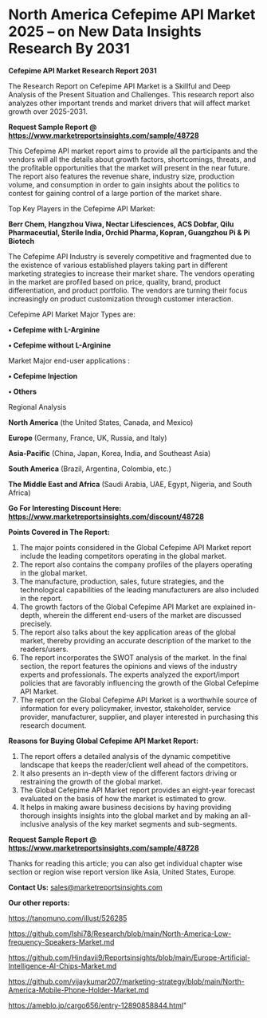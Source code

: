 # North America Cefepime API Market 2025 – on New Data Insights Research By 2031

<strong>Cefepime API Market Research Report 2031</strong>

The Research Report on Cefepime API Market is a Skillful and Deep Analysis of the Present Situation and Challenges. This research report also analyzes other important trends and market drivers that will affect market growth over 2025-2031.

<strong>Request Sample Report @ <a href=https://www.marketreportsinsights.com/sample/48728>https://www.marketreportsinsights.com/sample/48728</a></strong>

This Cefepime API market report aims to provide all the participants and the vendors will all the details about growth factors, shortcomings, threats, and the profitable opportunities that the market will present in the near future. The report also features the revenue share, industry size, production volume, and consumption in order to gain insights about the politics to contest for gaining control of a large portion of the market share.

Top Key Players in the Cefepime API Market:

<strong>Berr Chem, Hangzhou Viwa, Nectar Lifesciences, ACS Dobfar, Qilu Pharmaceutial, Sterile India, Orchid Pharma, Kopran, Guangzhou Pi & Pi Biotech</strong>

The Cefepime API Industry is severely competitive and fragmented due to the existence of various established players taking part in different marketing strategies to increase their market share. The vendors operating in the market are profiled based on price, quality, brand, product differentiation, and product portfolio. The vendors are turning their focus increasingly on product customization through customer interaction.

Cefepime API Market Major Types are:

<strong>•  Cefepime with L-Arginine

•  Cefepime without L-Arginine</strong>

Market Major end-user applications :

<strong>•  Cefepime Injection

•  Others</strong>

Regional Analysis

</u><strong><b>North America</b></strong> (the United States, Canada, and Mexico)

<strong><b>Europe </b></strong>(Germany, France, UK, Russia, and Italy)

<strong><b>Asia-Pacific</b></strong> (China, Japan, Korea, India, and Southeast Asia)

<strong><b>South America</b></strong> (Brazil, Argentina, Colombia, etc.)

<strong><b>The Middle East and Africa</b></strong> (Saudi Arabia, UAE, Egypt, Nigeria, and South Africa)

<strong>Go For Interesting Discount Here: <a href=https://www.marketreportsinsights.com/discount/48728>https://www.marketreportsinsights.com/discount/48728</a></strong>

<strong>Points Covered in The Report:</strong>
<ol>
  <li>The major points considered in the Global Cefepime API Market report include the leading competitors operating in the global market.</li>
  <li>The report also contains the company profiles of the players operating in the global market.</li>
  <li>The manufacture, production, sales, future strategies, and the technological capabilities of the leading manufacturers are also included in the report.</li>
  <li>The growth factors of the Global Cefepime API Market are explained in-depth, wherein the different end-users of the market are discussed precisely.</li>
  <li>The report also talks about the key application areas of the global market, thereby providing an accurate description of the market to the readers/users.</li>
  <li>The report incorporates the SWOT analysis of the market. In the final section, the report features the opinions and views of the industry experts and professionals. The experts analyzed the export/import policies that are favorably influencing the growth of the Global Cefepime API Market.</li>
  <li>The report on the Global Cefepime API Market is a worthwhile source of information for every policymaker, investor, stakeholder, service provider, manufacturer, supplier, and player interested in purchasing this research document.</li>
</ol>
<strong>Reasons for Buying Global Cefepime API Market Report:</strong>

<ol>
  <li>The report offers a detailed analysis of the dynamic competitive landscape that keeps the reader/client well ahead of the competitors.</li>
  <li>It also presents an in-depth view of the different factors driving or restraining the growth of the global market.</li>
  <li>The Global Cefepime API Market report provides an eight-year forecast evaluated on the basis of how the market is estimated to grow.</li>
  <li>It helps in making aware business decisions by having providing thorough insights insights into the global market and by making an all-inclusive analysis of the key market segments and sub-segments.</li>
</ol>
<strong>Request Sample Report @ <a href=https://www.marketreportsinsights.com/sample/48728>https://www.marketreportsinsights.com/sample/48728</a></strong>


Thanks for reading this article; you can also get individual chapter wise section or region wise report version like Asia, United States, Europe.

<strong>Contact Us:</strong>
sales@marketreportsinsights.com

<strong>Our other reports:</strong>

<a href=https://tanomuno.com/illust/526285>https://tanomuno.com/illust/526285</a>

<a href=https://github.com/Ishi78/Research/blob/main/North-America-Low-frequency-Speakers-Market.md>https://github.com/Ishi78/Research/blob/main/North-America-Low-frequency-Speakers-Market.md</a>

<a href=https://github.com/Hindavii9/Reportsinsights/blob/main/Europe-Artificial-Intelligence-AI-Chips-Market.md>https://github.com/Hindavii9/Reportsinsights/blob/main/Europe-Artificial-Intelligence-AI-Chips-Market.md</a>

<a href=https://github.com/vijaykumar207/marketing-strategy/blob/main/North-America-Mobile-Phone-Holder-Market.md>https://github.com/vijaykumar207/marketing-strategy/blob/main/North-America-Mobile-Phone-Holder-Market.md</a>

<a href=https://ameblo.jp/cargo656/entry-12890858844.html>https://ameblo.jp/cargo656/entry-12890858844.html</a>"
